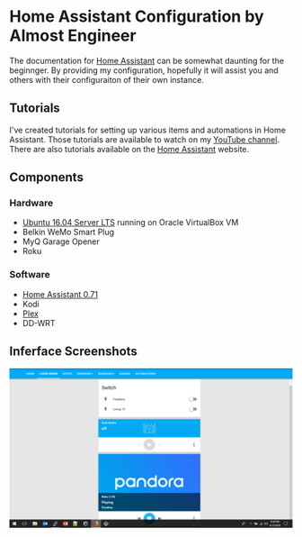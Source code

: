 # Home Assistant Configuration by Almost Engineer
The documentation for [Home Assistant](https://home-assistant.io) can be somewhat daunting 
for the beginnger. By providing my
configuration, hopefully it will assist you and others with their configuraiton of their own instance.

## Tutorials
I've created tutorials for setting up various items and automations in Home Assistant. 
Those tutorials are available to watch on my 
[YouTube channel](https://www.youtube.com/channel/UC4HCouBLtXD1j1U_17aBqig). There are also
tutorials available on the [Home Assistant](https://home-assistant.io) website.

## Components

### Hardware
* [Ubuntu 16.04 Server LTS](http://www.ubuntu.com) running on Oracle VirtualBox VM
* Belkin WeMo Smart Plug
* MyQ Garage Opener
* Roku 

### Software
* [Home Assistant 0.71](https://www.home-assistant.io)
* Kodi
* [Plex](https://www.plex.tv)
* DD-WRT

## Inferface Screenshots
![UI](screenshots/living_room.png)

